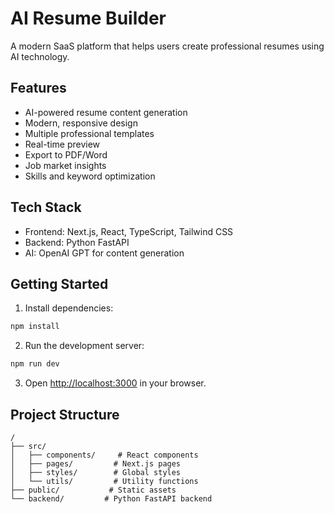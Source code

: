 # AI Resume Builder

A modern SaaS platform that helps users create professional resumes using AI technology.

## Features

- AI-powered resume content generation
- Modern, responsive design
- Multiple professional templates
- Real-time preview
- Export to PDF/Word
- Job market insights
- Skills and keyword optimization

## Tech Stack

- Frontend: Next.js, React, TypeScript, Tailwind CSS
- Backend: Python FastAPI
- AI: OpenAI GPT for content generation

## Getting Started

1. Install dependencies:
```bash
npm install
```

2. Run the development server:
```bash
npm run dev
```

3. Open [http://localhost:3000](http://localhost:3000) in your browser.

## Project Structure

```
/
├── src/
│   ├── components/     # React components
│   ├── pages/         # Next.js pages
│   ├── styles/        # Global styles
│   └── utils/         # Utility functions
├── public/           # Static assets
└── backend/         # Python FastAPI backend
```
